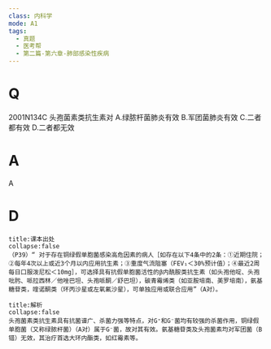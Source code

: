```yaml
---
class: 内科学
mode: A1
tags:
  - 真题
  - 医考帮
  - 第二篇-第六章-肺部感染性疾病
---
```


# Q
2001N134C 头孢菌素类抗生素对
A.绿脓杆菌肺炎有效
B.军团菌肺炎有效
C.二者都有效
D.二者都无效

# A
A
# D
```ad-note
title:课本出处
collapse:false
（P39）“ 对于存在铜绿假单胞菌感染高危因素的病人［如存在以下4条中的2条：①近期住院；②每年4次以上或近3个月以内应用抗生素；③重度气流阻塞（FEV₁＜30%预计值）；④最近2周每日口服泼尼松＜10mg］，可选择具有抗假单胞菌活性的β内酰胺类抗生素（如头孢他啶、头孢吡肟、哌拉西林／他唑巴坦、头孢哌酮／舒巴坦），碳青霉烯类（如亚胺培南、美罗培南），氨基糖苷类，喹诺酮类（环丙沙星或左氧氟沙星），可单独应用或联合应用”（A对）。
```

```ad-summary
title:解析
collapse:false
头孢菌素类抗生素具有抗菌谱广、杀菌力强等特点，对G⁺和G⁻菌均有较强的杀菌作用，铜绿假单胞菌（又称绿脓杆菌）（A对）属于G⁻菌，故对其有效。氨基糖苷类及头孢菌素均对军团菌（B错）无效，其治疗首选大环内酯类，如红霉素等。
```

